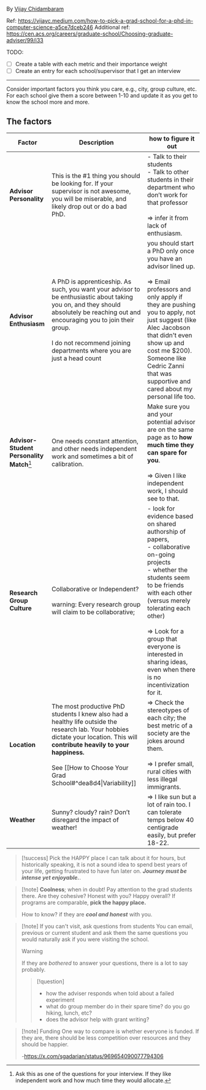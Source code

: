 By [Vijay Chidambaram](https://vijayc.medium.com/?source=post_page-----a5ce7dceb246--------------------------------)

Ref: https://vijayc.medium.com/how-to-pick-a-grad-school-for-a-phd-in-computer-science-a5ce7dceb246
Additional ref: https://cen.acs.org/careers/graduate-school/Choosing-graduate-adviser/99/i33

TODO:
- [ ] Create a table with each metric and their importance weight
- [ ] Create an entry for each school/supervisor that I get an interview
---

Consider important factors you think you care, e.g., city, group culture, etc. For each school give them a score between 1-10 and update it as you get to know the school more and more.

## The factors

| Factor                                    | Description                                                                                                                                                                                                                                                       | how to figure it out                                                                                                                                                                                                                                                                                                     |
| ----------------------------------------- | ----------------------------------------------------------------------------------------------------------------------------------------------------------------------------------------------------------------------------------------------------------------- | ------------------------------------------------------------------------------------------------------------------------------------------------------------------------------------------------------------------------------------------------------------------------------------------------------------------------ |
| **Advisor Personality**                   | This is the #1 thing you should be looking for. If your supervisor is not awesome, you will be miserable, and likely drop out or do a bad PhD.                                                                                                                    | - Talk to their students<br>- Talk to other students in their department who don’t work for that professor<br><br>=> infer it from lack of enthusiasm.                                                                                                                                                                   |
| **Advisor Enthusiasm**                    | A PhD is apprenticeship. As such, you want your advisor to be enthusiastic about taking you on, and they should absolutely be reaching out and encouraging you to join their group.<br><br>I do not recommend joining departments where you are just a head count | you should start a PhD only once you have an advisor lined up.<br><br>=> Email professors and only apply if they are pushing you to apply, not just suggest (like Alec Jacobson that didn't even show up and cost me $200). Someone like Cedric Zanni that was supportive and cared about my personal life too.          |
| **Advisor-Student Personality Match**[^1] | One needs constant attention, and other needs independent work and sometimes a bit of calibration.                                                                                                                                                                | Make sure you and your potential advisor are on the same page as to **how much time they can spare for you**.<br><br>=> Given I like independent work, I should see to that.                                                                                                                                             |
| **Research Group Culture**                | Collaborative or Independent?<br><br>warning: Every research group will claim to be collaborative;                                                                                                                                                                | - look for evidence based on shared authorship of papers,<br>- collaborative on-going projects<br>- whether the students seem to be friends with each other (versus merely tolerating each other)<br><br>=> Look for a group that everyone is interested in sharing ideas, even when there is no incentivization for it. |
| **Location**                              | The most productive PhD students I knew also had a healthy life outside the research lab. Your hobbies dictate your location. This will **contribute heavily to your happiness.**<br><br>See [[How to Choose Your Grad School#^dea8d4\|Variability]]<br>          | => Check the stereotypes of each city; the best metric of a society are the jokes around them.<br><br>=> I prefer small, rural cities with less illegal immigrants.                                                                                                                                                      |
| **Weather**                               | Sunny? cloudy? rain? Don’t disregard the impact of weather!                                                                                                                                                                                                       | => I like sun but a lot of rain too. I can tolerate temps below 40 centigrade easily, but prefer 18-22.                                                                                                                                                                                                                  |
>[!success] Pick the HAPPY place
>I can talk about it for hours, but historically speaking, it is not a sound idea to spend best years of your life, getting frustrated to have fun later on. ***Journey must be intense yet enjoyable.***.


>[!note] **Coolness**; when in doubt!
>Pay attention to the grad students there. Are they cohesive? Honest with you? Happy overall? If programs are comparable, **pick the happy place.**
>
>How to know? if they are ***cool and honest*** with you.

>[!note] If you can't visit, ask questions from students
>You can email, previous or current student and ask them the same questions you would naturally ask if you were visiting the school.
>
>>[!warning] 
>> If they are *bothered* to answer your questions, there is a lot to say probably.
>
>> [!question]
>> - how the adviser responds when told about a failed experiment
>> - what do group member do in their spare time? do you go hiking, lunch, etc?
>> - does the advisor help with grant writing?

>[!note] Funding
>One way to compare is whether everyone is funded. If they are, there should be less competition over resources and they should be happier. 
>
>-https://x.com/sgadarian/status/969654090077794306


[^1]: Ask this as one of the questions for your interview. If they like independent work and how much time they would allocate.